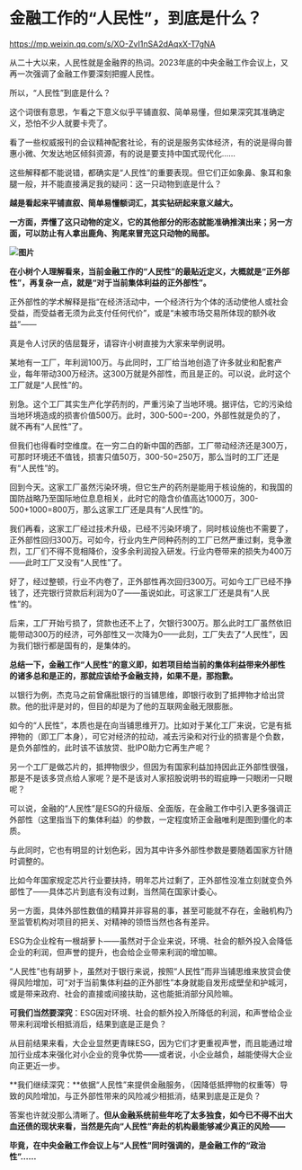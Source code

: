# 金融工作的“人民性”，到底是什么？

https://mp.weixin.qq.com/s/XO-ZvI1nSA2dAqxX-T7gNA

从二十大以来，人民性就是金融界的热词。2023年底的中央金融工作会议上，又再一次强调了金融工作要深刻把握人民性。

所以，“人民性”到底是什么？  

这个词很有意思，乍看之下意义似乎平铺直叙、简单易懂，但如果深究其准确定义，恐怕不少人就要卡壳了。

看了一些权威报刊的会议精神配套社论，有的说是服务实体经济，有的说是得向普惠小微、欠发达地区倾斜资源，有的说是要支持中国式现代化……

这些解释都不能说错，都确实是“人民性”的重要表现。但它们正如象鼻、象耳和象腿一般，并不能直接满足我的疑问：这一只动物到底是什么？  

**越是看起来平铺直叙、简单易懂额词汇，其实钻研起来意义越大。**

**一方面，弄懂了这只动物的定义，它的其他部分的形态就能准确推演出来；另一方面，可以防止有人拿出鹿角、狗尾来冒充这只动物的局部。**

**![图片](https://mmbiz.qpic.cn/sz_mmbiz_jpg/jNnojrT0cg2EjAiaW8FymiczVxf1ylqVZIWktWNCs4vJHvCKmIZDkJ0sbHia1hl5uiaNqkHS0auhMNdbbOURdJehOQ/640?wx_fmt=jpeg&from=appmsg&tp=webp&wxfrom=5&wx_lazy=1&wx_co=1)**

**在小树个人理解看来，当前金融工作的“人民性”的最贴近定义，大概就是“正外部性”，再复杂一点，就是“对于当前集体利益的正外部性”。**  

正外部性的学术解释是指“在经济活动中，一个经济行为个体的活动使他人或社会受益，而受益者无须为此支付任何代价”，或是“未被市场交易所体现的额外收益”——

真是令人讨厌的佶屈聱牙，请容许小树直接为大家来举例说明。

某地有一工厂，年利润100万。与此同时，工厂给当地创造了许多就业和配套产业，每年带动300万经济。这300万就是外部性，而且是正的。可以说，此时这个工厂就是“人民性”的。  

别急。这个工厂其实生产化学药剂的，严重污染了当地环境。据评估，它的污染给当地环境造成的损害价值500万。此时，300-500=-200，外部性就是负的了，就不再有“人民性”了。  

但我们也得看时空维度。在一穷二白的新中国的西部，工厂带动经济还是300万，可那时环境还不值钱，损害只值50万，300-50=250万，那么当时的工厂还是有“人民性”的。  

回到今天。这家工厂虽然污染环境，但它生产的药剂是能用于核设施的，和我国的国防战略乃至国际地位息息相关，此时它的隐含价值高达1000万，300-500+1000=800万，那么这家工厂还是具有“人民性”的。

我们再看，这家工厂经过技术升级，已经不污染环境了，同时核设施也不需要了，正外部性回归300万。可如今，行业内生产同种药剂的工厂已然严重过剩，竞争激烈，工厂们不得不竞相降价，没多余利润投入研发。行业内卷带来的损失为400万——此时工厂又没有“人民性”了。  

好了，经过整顿，行业不内卷了，正外部性再次回归300万。可如今工厂已经不挣钱了，还完银行贷款后利润为0了——虽说如此，可这家工厂还是具有“人民性”的。  

后来，工厂开始亏损了，贷款也还不上了，欠银行300万。那么此时工厂虽然依旧能带动300万的经济，可外部性又一次降为0——此刻，工厂失去了“人民性”，因为我们银行都是国有的，是集体的。  

**总结一下，金融工作“人民性”的意义即，如若项目给当前的集体利益带来外部性的诸多总和是正的，那就应该给予金融支持，如果不是，那抱歉。**  

以银行为例，杰克马之前曾痛批银行的当铺思维，即银行收到了抵押物才给出贷款。他的批评是对的，但目的却是为了他的互联网金融无限膨胀。  

如今的“人民性”，本质也是在向当铺思维开刀。比如对于某化工厂来说，它是有抵押物的（即工厂本身），可它对经济的拉动，减去污染和对行业的损害是个负数，是负外部性的，此时该不该放贷、批IPO助力它再生产呢？

另一个工厂是做芯片的，抵押物很少，但因为有国家利益加持因此正外部性很强，那是不是该多贷点给人家呢？是不是该对人家招股说明书的瑕疵睁一只眼闭一只眼呢？

可以说，金融的“人民性”是ESG的升级版、全面版，在金融工作中引入更多强调正外部性（这里指当下的集体利益）的参数，一定程度矫正金融唯利是图到僵化的本质。  

与此同时，它也有明显的计划色彩，因为其中许多外部性参数是要随着国家方针随时调整的。

比如今年国家规定芯片行业要扶持，明年芯片过剩了，正外部性没准立刻就变负外部性了——具体芯片到底有没有过剩，当然简在国家计委心。

另一方面，具体外部性数值的精算并非容易的事，甚至可能就不存在，金融机构乃至监管机构对项目的把关、对精神的领悟当然也各有差异。

ESG为企业栓有一根胡萝卜——虽然对于企业来说，环境、社会的额外投入会降低企业的利润，但声誉的提升，也会给企业带来利润的增加嘛。

“人民性”也有胡萝卜，虽然对于银行来说，按照“人民性”而非当铺思维来放贷会使得风险增加，可“对于当前集体利益的正外部性”本身就能自发形成壁垒和护城河，或是带来政府、社会的直接或间接扶助，这也能抵消部分风险嘛。

**可我们当然要深究**：ESG因对环境、社会的额外投入所降低的利润，和声誉给企业带来利润增长相抵消后，结果到底是正是负？

从目前结果来看，大企业显然更青睐ESG，因为它们才更重视声誉，而且能通过增加行业成本来强化对小企业的竞争优势——或者说，小企业越负，越能使得大企业向正更近一步。

**我们继续深究：**依据“人民性”来提供金融服务，（因降低抵押物的权重等）导致的风险增加，与正外部性带来的风险减少相抵消，结果到底是正是负？

答案也许就没那么清晰了。**但从金融系统前些年吃了太多独食，如今已不得不出大血还债的现状来看，当然是先向“人民性”奔赴的机构最能够减少****真正的风险****——**

**毕竟，在中央金融工作会议上与“人民性”同时强调的，是金融工作的“政治性”……**